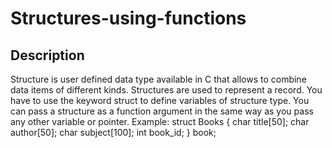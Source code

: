 # Structures-using-functions
## Description
Structure is user defined data type available in C that allows to combine data items of different kinds. Structures are used to represent a record. You have to use the keyword struct to define variables of structure type. You can pass a structure as a function argument in the same way as you pass any other variable or pointer.
Example: 
struct Books {
   char  title[50];
   char  author[50];
   char  subject[100];
   int   book_id;
} book; 

